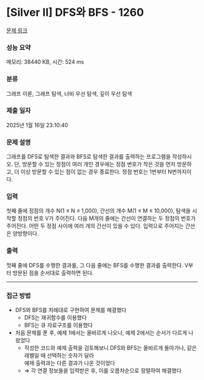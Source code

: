 # [Silver II] DFS와 BFS - 1260 

[문제 링크](https://www.acmicpc.net/problem/1260) 

### 성능 요약

메모리: 38440 KB, 시간: 524 ms

### 분류

그래프 이론, 그래프 탐색, 너비 우선 탐색, 깊이 우선 탐색

### 제출 일자

2025년 1월 16일 23:10:40

### 문제 설명

<p>그래프를 DFS로 탐색한 결과와 BFS로 탐색한 결과를 출력하는 프로그램을 작성하시오. 단, 방문할 수 있는 정점이 여러 개인 경우에는 정점 번호가 작은 것을 먼저 방문하고, 더 이상 방문할 수 있는 점이 없는 경우 종료한다. 정점 번호는 1번부터 N번까지이다.</p>

### 입력 

 <p>첫째 줄에 정점의 개수 N(1 ≤ N ≤ 1,000), 간선의 개수 M(1 ≤ M ≤ 10,000), 탐색을 시작할 정점의 번호 V가 주어진다. 다음 M개의 줄에는 간선이 연결하는 두 정점의 번호가 주어진다. 어떤 두 정점 사이에 여러 개의 간선이 있을 수 있다. 입력으로 주어지는 간선은 양방향이다.</p>

### 출력 

 <p>첫째 줄에 DFS를 수행한 결과를, 그 다음 줄에는 BFS를 수행한 결과를 출력한다. V부터 방문된 점을 순서대로 출력하면 된다.</p>

***

### 접근 방법
- DFS와 BFS를 차례대로 구현하여 문제를 해결했다
  - DFS는 재귀함수를 이용했다
  - BFS는 큐 자료구조를 이용했다
- 처음 문제를 푼 후, 예제 1에서는 올바르게 나오나, 예제 2에서는 순서가 다르게 나왔었다
  - 작성한 코드와 예제 출력을 검토해보니 DFS와 BFS는 올바르게 돌아가나, 같은 레벨일 때 선택하는 숫자가 달라<br>
예제 출력과는 다른 결과가 나온 것이었다
  - ⇒ 각 연결 정보들을 입력받은 후, 이를 오름차순으로 정렬하여 해결했다
